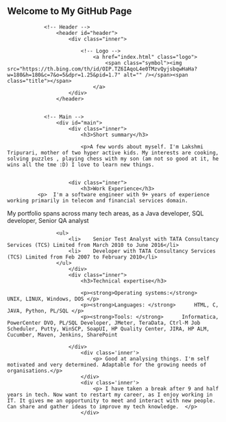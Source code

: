 ## Welcome to My GitHub Page

<html>
	<head>
		<title>My Portfolio</title>
		<meta charset="utf-8" />
		<meta name="viewport" content="width=device-width, initial-scale=1, user-scalable=no" />
		<link rel="stylesheet" href="assets/css/main.css" />
		<noscript><link rel="stylesheet" href="assets/css/noscript.css" /></noscript>
	</head>
	<body class="is-preload">
		<!-- Wrapper -->
			<div id="wrapper">

				<!-- Header -->
					<header id="header">
						<div class="inner">

							<!-- Logo -->
								<a href="index.html" class="logo">
									<span class="symbol"><img src="https://th.bing.com/th/id/OIP.TZ6IAqoL4e0TMzvQyjsbqwHaHa?w=180&h=180&c=7&o=5&dpr=1.25&pid=1.7" alt="" /></span><span class="title"></span>
								</a>
						</div>
					</header>

				
				<!-- Main -->
					<div id="main">
						<div class="inner">
							<h3>Short summary</h3>
							
							<p>A few words about myself. I'm Lakshmi Tripurari, mother of two hyper active kids. My interests are cooking, solving puzzles , playing chess with my son (am not so good at it, he wins all the tme :D) I love to learn new things.
             

						<div class="inner">
							<h3>Work Experience</h3>
              <p>  I'm a software engineer with 9+ years of experience working primarily in telecom and financial services domain.
My portfolio spans across many tech areas, as a Java developer, SQL developer, Senior QA analyst </p>
						
					<ul>
						<li>	Senior Test Analyst with TATA Consultancy Services (TCS) Limited from March 2010 to June 2016</li>
						<li>	Developer with TATA Consultancy Services (TCS) Limited from Feb 2007 to February 2010</li>
					</ul>
						</div>
						<div class="inner">
							<h3>Technical expertise</h3>
		
							<p><strong>Operating systems:</strong>    UNIX, LINUX, Windows, DOS </p>
							<p><strong>Languages: </strong>      HTML, C, JAVA, Python, PL/SQL </p>
							<p><strong>Tools: </strong>      Informatica, PowerCenter DVO, PL/SQL Developer, JMeter, TeraData, Ctrl-M Job Scheduler, Putty, WinSCP, SoapUI, HP Quality Center, JIRA, HP ALM, Cucumber, Maven, Jenkins, SharePoint

						</div>
							<div class='inner'>
								<p> Good at analysing things. I'm self motivated and very determined. Adaptable for the growing needs of organisations.</p>
							</div>
							<div class='inner'>
								<p> I have taken a break after 9 and half years in tech. Now want to restart my career, as I enjoy working in IT. It gives me an opportunity to meet and interact with new people. Can share and gather ideas to improve my tech knowledge.  </p>
							</div>


			
